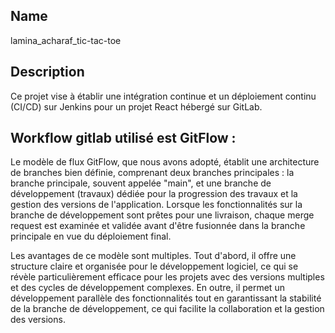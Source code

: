 ## Name
lamina_acharaf_tic-tac-toe

## Description
Ce projet vise à établir une intégration continue et un déploiement continu (CI/CD) sur Jenkins pour un projet React hébergé sur GitLab.


## Workflow gitlab utilisé est GitFlow :

Le modèle de flux GitFlow, que nous avons adopté, établit une architecture de branches bien définie, comprenant deux branches principales : la branche principale, souvent appelée "main", et une branche de développement (travaux) dédiée pour la progression des travaux et la gestion des versions de l'application. Lorsque les fonctionnalités sur la branche de développement sont prêtes pour une livraison, chaque merge request est examinée et validée avant d'être fusionnée dans la branche principale en vue du déploiement final.

Les avantages de ce modèle sont multiples. Tout d'abord, il offre une structure claire et organisée pour le développement logiciel, ce qui se révèle particulièrement efficace pour les projets avec des versions multiples et des cycles de développement complexes. En outre, il permet un développement parallèle des fonctionnalités tout en garantissant la stabilité de la branche de développement, ce qui facilite la collaboration et la gestion des versions.
